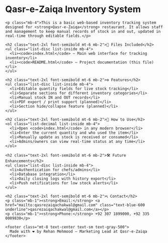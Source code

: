 <!DOCTYPE html>
<html lang="en">
<head>
  <meta charset="UTF-8">
  <meta name="viewport" content="width=device-width, initial-scale=1">
  <title>Qasr-e-Zaiqa Inventory System - README</title>
  <script src="https://cdn.tailwindcss.com"></script>
</head>
<body class="bg-gray-100 text-gray-800 font-sans p-6">

  <div class="max-w-3xl mx-auto bg-white p-8 rounded-lg shadow-lg">
    <h1 class="text-3xl font-bold text-red-600 mb-4">Qasr-e-Zaiqa Inventory System</h1>

    <p class="mb-4">This is a basic web-based inventory tracking system designed for <strong>Qasr-e-Zaiqa</strong> restaurant. It allows staff and management to keep manual records of stock in and out, updated in real-time through editable fields.</p>

    <h2 class="text-2xl font-semibold mt-6 mb-2">📁 Files Included</h2>
    <ul class="list-disc list-inside mb-4">
      <li><code>index.html</code> – Main web interface for tracking inventory</li>
      <li><code>README.html</code> – Project documentation (this file)</li>
    </ul>

    <h2 class="text-2xl font-semibold mt-6 mb-2">⚙️ Features</h2>
    <ul class="list-disc list-inside mb-4">
      <li>Editable quantity fields for live stock tracking</li>
      <li>Separate sections for different inventory categories</li>
      <li>Manual stock IN and OUT records</li>
      <li>PDF export / print support (planned)</li>
      <li>Section hide/collapse feature (planned)</li>
    </ul>

    <h2 class="text-2xl font-semibold mt-6 mb-2">📌 How to Use</h2>
    <ol class="list-decimal list-inside mb-4">
      <li>Open <code>index.html</code> in any modern browser</li>
      <li>Enter the current quantity and who used the item</li>
      <li>Manually update as stock is received or consumed</li>
      <li>Admins/owners can view real-time status at any time</li>
    </ol>

    <h2 class="text-2xl font-semibold mt-6 mb-2">🛠️ Future Enhancements</h2>
    <ul class="list-disc list-inside mb-4">
      <li>Authentication for chefs/admins</li>
      <li>Database integration</li>
      <li>Daily closing logs with history export</li>
      <li>Push notifications for low stock alerts</li>
    </ul>

    <h2 class="text-2xl font-semibold mt-6 mb-2">📞 Contact</h2>
    <p class="mb-1"><strong>Email:</strong> <a href="mailto:qasrezaiqachakwal@gmail.com" class="text-blue-600 underline">qasrezaiqachakwal@gmail.com</a></p>
    <p class="mb-1"><strong>Phone:</strong> +92 307 1899000, +92 335 0009830</p>

    <footer class="mt-8 text-center text-sm text-gray-500">
      Made with ❤️ by Rehan Mehmood – Marketing Lead at Qasr-e-Zaiqa
    </footer>
  </div>

</body>
</html>
